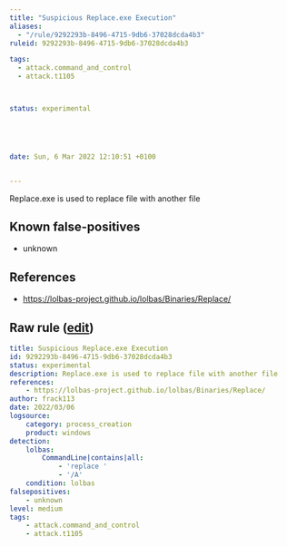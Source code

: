 ```yaml
---
title: "Suspicious Replace.exe Execution"
aliases:
  - "/rule/9292293b-8496-4715-9db6-37028dcda4b3"
ruleid: 9292293b-8496-4715-9db6-37028dcda4b3

tags:
  - attack.command_and_control
  - attack.t1105



status: experimental





date: Sun, 6 Mar 2022 12:10:51 +0100


---
```


Replace.exe is used to replace file with another file

<!--more-->


## Known false-positives

* unknown



## References

* https://lolbas-project.github.io/lolbas/Binaries/Replace/


## Raw rule ([edit](https://github.com/SigmaHQ/sigma/edit/master/rules/windows/process_creation/proc_creation_win_lolbas_replace.yml))
```yaml
title: Suspicious Replace.exe Execution
id: 9292293b-8496-4715-9db6-37028dcda4b3
status: experimental
description: Replace.exe is used to replace file with another file
references:
    - https://lolbas-project.github.io/lolbas/Binaries/Replace/
author: frack113
date: 2022/03/06
logsource:
    category: process_creation
    product: windows
detection:
    lolbas:
        CommandLine|contains|all: 
            - 'replace '
            - '/A'
    condition: lolbas 
falsepositives:
    - unknown
level: medium
tags:
    - attack.command_and_control
    - attack.t1105
```
